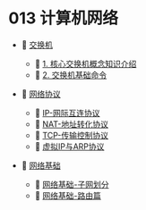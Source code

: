 # 013 计算机网络

* 📑 [交换机](siyuan://blocks/20231212102307-tp9mop5)

  * 📄 [1. 核心交换机概念知识介绍](siyuan://blocks/20240409202714-zksgnv9)
  * 📄 [2. 交换机基础命令](siyuan://blocks/20231212103539-1us87du)
* 📑 [网络协议](siyuan://blocks/20231212102224-ounfa4n)

  * 📄 [IP-网际互连协议](siyuan://blocks/20231221090021-slq8rgs)
  * 📄 [NAT-地址转化协议](siyuan://blocks/20231221090021-283y9hz)
  * 📄 [TCP-传输控制协议](siyuan://blocks/20231221090020-bs7zry4)
  * 📄 [虚拟IP与ARP协议](siyuan://blocks/20231221090020-7dt36b0)
* 📑 [网络基础](siyuan://blocks/20240410100233-aux10oj)

  * 📄 [网络基础-子网划分](siyuan://blocks/20240410181354-grhn3wh)
  * 📄 [网络基础-路由篇](siyuan://blocks/20240410100301-kg51bex)

‍
